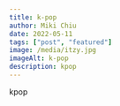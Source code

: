 ```yaml
---
title: k-pop
author: Miki Chiu
date: 2022-05-11
tags: ["post", "featured"]
image: /media/itzy.jpg
imageAlt: k-pop
description: kpop
---
```


kpop
